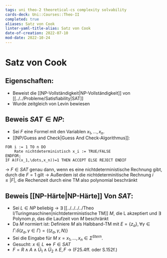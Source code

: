 ```yaml
---
tags: uni theo-2 theoretical-cs complexity solvability
cards-deck: Uni::Courses::Theo-II
completed: true
aliases: Satz von Cook
linter-yaml-title-alias: Satz von Cook
date-of-creation: 2022-07-10
mod-date: 2022-10-24
---
```


# Satz von Cook

## Eigenschaften:
- Beweist die [[NP-Vollständigkeit|NP-Vollständigkeit]] von [[../../Probleme/Satisfiability|SAT]]
- Wurde zeitgleich von Levin bewiesen

## Beweis $SAT\in NP$:
- Sei $F$ eine Formel mit den Variablen $x_1,\dots,x_n$.
- [[NP/Guess and Check|Guess And Check-Algorithmus]]:
```
FOR i := 1 TO n DO
	Rate nichtdeterministisch x_i := TRUE/FALSE
ENDFOR;
IF A(F(x_1,\dots,x_n))=1 THEN ACCEPT ELSE REJECT ENDIF
```
→ $F\in SAT$ genau dann, wenn es eine nichtdeterministische Rechnung gibt, durch die $F=1$ gilt
→ Außerdem ist die nichtdeterminitische Rechnung $i\leq|F|$, die Rechenzeit durch eine TM also polynomial beschränkt

## Beweis [[NP-Härte|NP-Härte]] Von $SAT$:
- Sei $L \in NP$ beliebig
	→ $\exists$ [[../../../../Theo I/Turingmaschinen|nichtdeterministische TM]] $M$, die L akzeptiert und $\exists$ Polynom $p$, das die Laufzeit von $M$ beschränkt
- Da $M$ normiert ist: Definiere $M$ als Halbband-TM mit $E=\{z_a\},\forall\gamma\in\Gamma:$$\delta(z_a,\gamma\in\Gamma)=\{(z_a,\gamma,N)\}$
- Sei die Eingabe für $M~x = x_1,\dots,x_n\in\Sigma^{Stern}$.
- Gesucht: $x\in L\Leftrightarrow F\in SAT$
- $F = R \wedge A \wedge Ü_1 \wedge Ü_2 \wedge E, F$
→ (F25.4ff. oder S.152f.)
